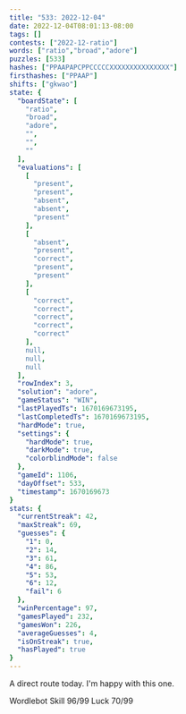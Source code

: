 ```yaml
---
title: "533: 2022-12-04"
date: 2022-12-04T08:01:13-08:00
tags: []
contests: ["2022-12-ratio"]
words: ["ratio","broad","adore"]
puzzles: [533]
hashes: ["PPAAPAPCPPCCCCCXXXXXXXXXXXXXXX"]
firsthashes: ["PPAAP"]
shifts: ["gkwao"]
state: {
  "boardState": [
    "ratio",
    "broad",
    "adore",
    "",
    "",
    ""
  ],
  "evaluations": [
    [
      "present",
      "present",
      "absent",
      "absent",
      "present"
    ],
    [
      "absent",
      "present",
      "correct",
      "present",
      "present"
    ],
    [
      "correct",
      "correct",
      "correct",
      "correct",
      "correct"
    ],
    null,
    null,
    null
  ],
  "rowIndex": 3,
  "solution": "adore",
  "gameStatus": "WIN",
  "lastPlayedTs": 1670169673195,
  "lastCompletedTs": 1670169673195,
  "hardMode": true,
  "settings": {
    "hardMode": true,
    "darkMode": true,
    "colorblindMode": false
  },
  "gameId": 1106,
  "dayOffset": 533,
  "timestamp": 1670169673
}
stats: {
  "currentStreak": 42,
  "maxStreak": 69,
  "guesses": {
    "1": 0,
    "2": 14,
    "3": 61,
    "4": 86,
    "5": 53,
    "6": 12,
    "fail": 6
  },
  "winPercentage": 97,
  "gamesPlayed": 232,
  "gamesWon": 226,
  "averageGuesses": 4,
  "isOnStreak": true,
  "hasPlayed": true
}
---
```

<!-- more -->
A direct route today. I'm happy with this one. 

Wordlebot
Skill 96/99
Luck 70/99
